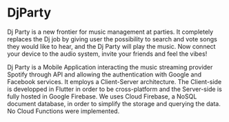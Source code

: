 # DjParty

Dj Party is a new frontier for music management at parties. 
It completely replaces the Dj job by giving user the possibility to search and vote songs they would like to hear, and the Dj Party will play the music.
Now connect your device to the audio system, invite your friends and feel the vibes!

Dj Party is a Mobile Application interacting the music streaming provider Spotify through API and allowing the authentication with Google and Facebook services.
It employs a Client-Server architecture. The Client-side is developped in Flutter in order to be cross-platform and the Server-side is fully hosted in Google Firebase.
We uses Cloud Firebase, a NoSQL document database, in order to simplify the storage and querying the data.
No Cloud Functions were implemented.
